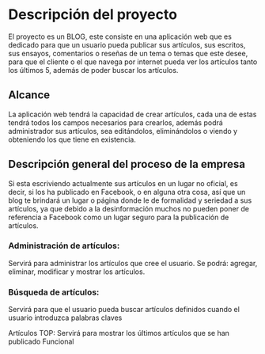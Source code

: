 
# Descripción del proyecto
El proyecto es un BLOG, este consiste en una aplicación web que es dedicado para que un usuario pueda publicar sus artículos, sus escritos, sus ensayos, comentarios o reseñas de un tema o temas que este desee, para que el cliente o el que navega por internet pueda ver los artículos tanto los últimos 5, además de poder buscar los artículos.

## Alcance
La aplicación web tendrá la capacidad de crear artículos, cada una de estas tendrá todos los campos necesarios para crearlos, además podrá administrador sus artículos, sea editándolos, eliminándolos o viendo y obteniendo los que tiene en existencia.

## Descripción general del proceso de la empresa
Si esta escriviendo actualmente sus artículos en un lugar no oficial, es decir, si los ha publicado en Facebook, o en alguna otra cosa, así que un blog te brindará un lugar o página donde le de formalidad y seriedad a sus artículos, ya que debido a la desinformación muchos no pueden poner de referencia a Facebook como un lugar seguro para la publicación de artículos. 



### Administración de artículos:
Servirá para administrar los artículos que cree el usuario. 
Se podrá: agregar, eliminar, modificar y mostrar los artículos.

### Búsqueda de artículos:
Servirá para que el usuario pueda buscar artículos definidos cuando el usuario introduzca palabras claves

Artículos TOP:
Servirá para mostrar los últimos artículos que se han publicado	Funcional


